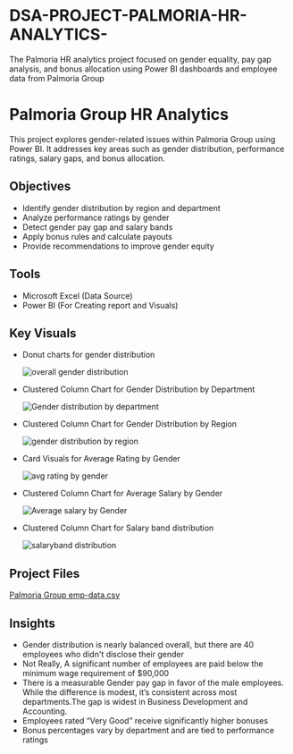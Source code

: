 # DSA-PROJECT-PALMORIA-HR-ANALYTICS-
The Palmoria HR analytics project focused on gender equality, pay gap analysis, and bonus allocation using Power BI dashboards and employee data from Palmoria Group
# Palmoria Group HR Analytics
This project explores gender-related issues within Palmoria Group using Power BI. It addresses key areas such as gender distribution, performance ratings, salary gaps, and bonus allocation.
## Objectives
- Identify gender distribution by region and department
- Analyze performance ratings by gender
- Detect gender pay gap and salary bands
- Apply bonus rules and calculate payouts
- Provide recommendations to improve gender equity

## Tools
- Microsoft Excel (Data Source)
- Power BI (For Creating report and Visuals)
## Key Visuals
- Donut charts for gender distribution

   ![overall gender distribution](https://github.com/user-attachments/assets/d1b0f1fa-c0e8-43cd-bff8-ba9613546e43)

- Clustered Column Chart for Gender Distribution by Department


   ![Gender distribution by department](https://github.com/user-attachments/assets/de4c0dbb-aee6-4c1e-9529-d01845dda70c)


- Clustered Column Chart for Gender Distribution by Region

   ![gender distribution by region](https://github.com/user-attachments/assets/8eed44b0-fa64-4a86-a637-074c62cec851)

- Card Visuals for Average Rating by Gender

   ![avg rating by gender](https://github.com/user-attachments/assets/619bbc45-f450-4edb-a4ab-0748aa84b44e)

- Clustered Column  Chart for Average Salary by Gender

   ![Average salary by Gender](https://github.com/user-attachments/assets/cd18fdf5-8c33-4807-bf49-05aaa2ffa870)

- Clustered Column Chart for Salary band distribution

   ![salaryband distribution](https://github.com/user-attachments/assets/118a94d0-bac6-468d-9fea-028dd8e404d1)

## Project Files
[Palmoria Group emp-data.csv](https://github.com/user-attachments/files/21047882/Palmoria.Group.emp-data.csv)

## Insights

- Gender distribution is nearly balanced overall, but there are 40 employees who didn't disclose their gender
- Not Really, A significant number of employees are paid below the minimum wage requirement of $90,000
- There is a measurable Gender pay gap in favor of the male employees. While the difference is modest, it’s consistent     across most departments.The gap is widest in Business Development and Accounting.
- Employees rated “Very Good” receive significantly higher bonuses
- Bonus percentages vary by department and are tied to performance ratings
  





